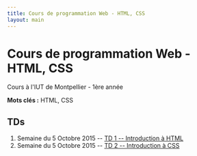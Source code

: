 ```yaml
---
title: Cours de programmation Web - HTML, CSS
layout: main
---
```


# Cours de programmation Web - HTML, CSS
Cours à l'IUT de Montpellier - 1ère année

**Mots clés :** HTML, CSS

## TDs
1. Semaine du 5 Octobre 2015 -- [TD 1 -- Introduction à HTML](tutorials/tutorial1.html) 
2. Semaine du 5 Octobre 2015 -- [TD 2 -- Introduction à CSS](tutorials/tutorial2.html) 

